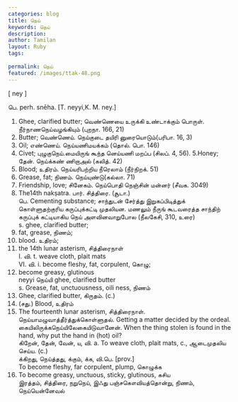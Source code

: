```yaml
---
categories: blog
title: நெய்
keywords: நெய்
description: 
author: Tamilan
layout: Ruby
tags: 
 
permalink: நெய்
featured: /images/ttak-48.png
---
```

  
[ ney ]  
  
பெ. perh. snēha. [T. neyyi,K. M. ney.]  
1. Ghee, clarified butter; வெண்ணெயை உருக்கி உண்டாக்கும் பொருள். நீர்நாணநெய்வழங்கியும் (புறநா. 166, 21)  
2. Butter; வெண்ணெய். நெய்குடை தயிரி னுரையொடும்(பரிபா. 16, 3)  
3. Oil; எண்ணெய். நெய்யணிமயக்கம் (தொல். பொ. 146)  
4. Civet; புழுகுநெய்.மையிருங் கூந்த னெய்யணி மறப்ப (சிலப். 4, 56). 5.Honey; தேன். நெய்க்கண் ணிறாஅல் (கலித். 42)  
6. Blood; உதிரம். நெய்யரிபற்றிய நீரெலாம் (நீர்நிறக். 51)  
7. Grease, fat; நிணம். நெய்யுண்டு(கல்லா. 71)  
8. Friendship, love; சினேகம். நெய்பொதி நெஞ்சின் மன்னர் (சீவக. 3049)  
9. The14th nakṣatra. பார். சித்திரை. (சூடா.)  
பெ. Cementing substance; சாந்துடன் சேர்த்து இறுகப்பிடித்துக் கொள்ளுதற்குரிய கருப்புக்கட்டி முதலியன. மணலும் நீருங் கூடவரைத்த சாந்திற் கருப்புக் கட்டியாகிய நெய் அளவினவாறுபோல (நீலகேசி, 310, உரை)  
s. ghee, clarified butter;  
2. fat, grease, நிணம்;  
3. blood. உதிரம்;  
4. the 14th lunar asterism, சித்திரைநாள்  
I. வி. t. weave cloth, plait mats  
VI. வி. i. become fleshy, fat, corpulent, கொழு;  
2. become greasy, glutinous  
neyyi நெய்யி ghee, clarified butter  
s. Grease, fat, unctuousness, oili ness, நிணம்  
2. Ghee, clarified butter, கிருதம். (c.)  
3. (சது.) Blood, உதிரம்  
4. The fourteenth lunar asterism, சித்திரைநாள். நெய்யாமழுவாத்தீர்த்துக்கொள்ளுதல். Getting a matter decided by the ordeal. கையிலிருக்கநெய்யிலேகையிடுவானேன். When the thing stolen is found in the hand, why put the hand in (hot) oil?  
கிறேன், தேன், வேன், ய, வி. a. To weave cloth, plait mats, c., ஆடைமுதலிய செய்ய. (c.)  
க்கிறது, நெய்த்தது, க்கும், க்க, வி.பெ. [prov.]  
To become fleshy, far corpulent, plump, கொழுக்க  
2. To become greasy, unctuous, sticky, glutinous, கசிய  
இரத்தம், சித்திரை, நறுநெய், இஃது பஞ்சகௌவியத்தொன்று, நிணம், நெய்யென்னேவல்